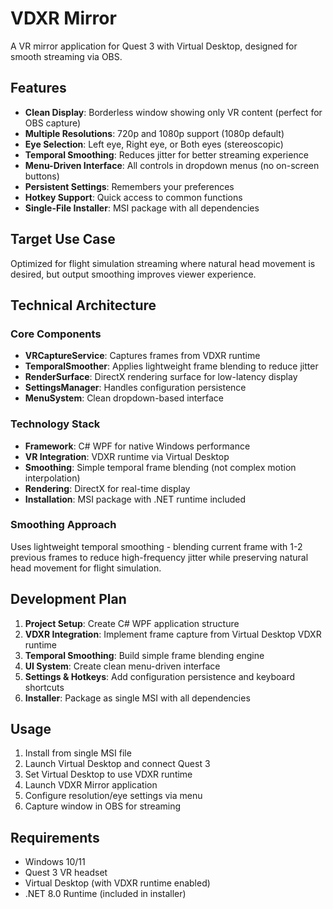 # VDXR Mirror

A VR mirror application for Quest 3 with Virtual Desktop, designed for smooth streaming via OBS.

## Features

- **Clean Display**: Borderless window showing only VR content (perfect for OBS capture)
- **Multiple Resolutions**: 720p and 1080p support (1080p default)
- **Eye Selection**: Left eye, Right eye, or Both eyes (stereoscopic)
- **Temporal Smoothing**: Reduces jitter for better streaming experience
- **Menu-Driven Interface**: All controls in dropdown menus (no on-screen buttons)
- **Persistent Settings**: Remembers your preferences
- **Hotkey Support**: Quick access to common functions
- **Single-File Installer**: MSI package with all dependencies

## Target Use Case

Optimized for flight simulation streaming where natural head movement is desired, but output smoothing improves viewer experience.

## Technical Architecture

### Core Components
- **VRCaptureService**: Captures frames from VDXR runtime
- **TemporalSmoother**: Applies lightweight frame blending to reduce jitter
- **RenderSurface**: DirectX rendering surface for low-latency display
- **SettingsManager**: Handles configuration persistence
- **MenuSystem**: Clean dropdown-based interface

### Technology Stack
- **Framework**: C# WPF for native Windows performance
- **VR Integration**: VDXR runtime via Virtual Desktop
- **Smoothing**: Simple temporal frame blending (not complex motion interpolation)
- **Rendering**: DirectX for real-time display
- **Installation**: MSI package with .NET runtime included

### Smoothing Approach
Uses lightweight temporal smoothing - blending current frame with 1-2 previous frames to reduce high-frequency jitter while preserving natural head movement for flight simulation.

## Development Plan

1. **Project Setup**: Create C# WPF application structure
2. **VDXR Integration**: Implement frame capture from Virtual Desktop VDXR runtime  
3. **Temporal Smoothing**: Build simple frame blending engine
4. **UI System**: Create clean menu-driven interface
5. **Settings & Hotkeys**: Add configuration persistence and keyboard shortcuts
6. **Installer**: Package as single MSI with all dependencies

## Usage

1. Install from single MSI file
2. Launch Virtual Desktop and connect Quest 3
3. Set Virtual Desktop to use VDXR runtime
4. Launch VDXR Mirror application
5. Configure resolution/eye settings via menu
6. Capture window in OBS for streaming

## Requirements

- Windows 10/11
- Quest 3 VR headset
- Virtual Desktop (with VDXR runtime enabled)
- .NET 8.0 Runtime (included in installer)
